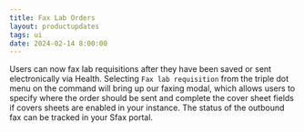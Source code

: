 ```yaml
---
title: Fax Lab Orders
layout: productupdates
tags: ui 
date: 2024-02-14 8:00:00
---
```

Users can now fax lab requisitions after they have been saved or sent electronically via Health. Selecting `Fax lab requisition` from the triple dot menu on the command will bring up our faxing modal, which allows users to specify where the order should be sent and complete the cover sheet fields if covers sheets are enabled in your instance. The status of the outbound fax can be tracked in your Sfax portal. 
